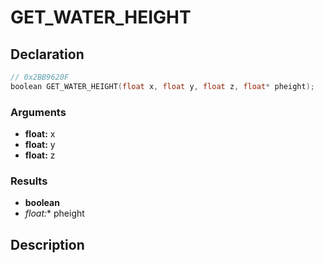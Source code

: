 # GET_WATER_HEIGHT

## Declaration
```cpp
// 0x2BB9620F
boolean GET_WATER_HEIGHT(float x, float y, float z, float* pheight);
```

### Arguments
- **float:** x
- **float:** y
- **float:** z

### Results
- **boolean**
- **float*:** pheight

## Description
